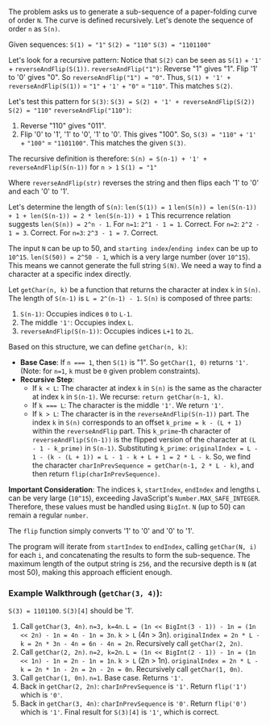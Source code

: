 The problem asks us to generate a sub-sequence of a paper-folding curve of order `N`. The curve is defined recursively. Let's denote the sequence of order `n` as `S(n)`.

Given sequences:
`S(1) = "1"`
`S(2) = "110"`
`S(3) = "1101100"`

Let's look for a recursive pattern:
Notice that `S(2)` can be seen as `S(1)` + `'1'` + `reverseAndFlip(S(1))`.
`reverseAndFlip("1")`: Reverse "1" gives "1". Flip '1' to '0' gives "0". So `reverseAndFlip("1") = "0"`.
Thus, `S(1) + '1' + reverseAndFlip(S(1))` = `"1"` + `'1'` + `"0"` = `"110"`. This matches `S(2)`.

Let's test this pattern for `S(3)`:
`S(3) = S(2) + '1' + reverseAndFlip(S(2))`
`S(2) = "110"`
`reverseAndFlip("110")`:
1. Reverse "110" gives "011".
2. Flip '0' to '1', '1' to '0', '1' to '0'. This gives "100".
So, `S(3) = "110"` + `'1'` + `"100"` = `"1101100"`. This matches the given `S(3)`.

The recursive definition is therefore:
`S(n) = S(n-1) + '1' + reverseAndFlip(S(n-1))` for `n > 1`
`S(1) = "1"`

Where `reverseAndFlip(str)` reverses the string and then flips each '1' to '0' and each '0' to '1'.

Let's determine the length of `S(n)`:
`len(S(1)) = 1`
`len(S(n)) = len(S(n-1)) + 1 + len(S(n-1)) = 2 * len(S(n-1)) + 1`
This recurrence relation suggests `len(S(n)) = 2^n - 1`.
For `n=1`: `2^1 - 1 = 1`. Correct.
For `n=2`: `2^2 - 1 = 3`. Correct.
For `n=3`: `2^3 - 1 = 7`. Correct.

The input `N` can be up to 50, and `starting index`/`ending index` can be up to `10^15`.
`len(S(50)) = 2^50 - 1`, which is a very large number (over `10^15`). This means we cannot generate the full string `S(N)`. We need a way to find a character at a specific index directly.

Let `getChar(n, k)` be a function that returns the character at index `k` in `S(n)`.
The length of `S(n-1)` is `L = 2^(n-1) - 1`.
`S(n)` is composed of three parts:
1. `S(n-1)`: Occupies indices `0` to `L-1`.
2. The middle `'1'`: Occupies index `L`.
3. `reverseAndFlip(S(n-1))`: Occupies indices `L+1` to `2L`.

Based on this structure, we can define `getChar(n, k)`:
- **Base Case**: If `n === 1`, then `S(1)` is "1". So `getChar(1, 0)` returns `'1'`. (Note: for `n=1`, `k` must be `0` given problem constraints).
- **Recursive Step**:
    - If `k < L`: The character at index `k` in `S(n)` is the same as the character at index `k` in `S(n-1)`. We recurse: `return getChar(n-1, k)`.
    - If `k === L`: The character is the middle `'1'`. We return `'1'`.
    - If `k > L`: The character is in the `reverseAndFlip(S(n-1))` part.
        The index `k` in `S(n)` corresponds to an offset `k_prime = k - (L + 1)` within the `reverseAndFlip` part.
        This `k_prime`-th character of `reverseAndFlip(S(n-1))` is the flipped version of the character at `(L - 1 - k_prime)` in `S(n-1)`.
        Substituting `k_prime`: `originalIndex = L - 1 - (k - (L + 1)) = L - 1 - k + L + 1 = 2 * L - k`.
        So, we find the character `charInPrevSequence = getChar(n-1, 2 * L - k)`, and then return `flip(charInPrevSequence)`.

**Important Consideration**: The indices `k`, `startIndex`, `endIndex` and lengths `L` can be very large (`10^15`), exceeding JavaScript's `Number.MAX_SAFE_INTEGER`. Therefore, these values must be handled using `BigInt`. `N` (up to 50) can remain a regular `number`.

The `flip` function simply converts '1' to '0' and '0' to '1'.

The program will iterate from `startIndex` to `endIndex`, calling `getChar(N, i)` for each `i`, and concatenating the results to form the sub-sequence. The maximum length of the output string is `256`, and the recursive depth is `N` (at most 50), making this approach efficient enough.

### Example Walkthrough (`getChar(3, 4)`):
`S(3) = 1101100`. `S(3)[4]` should be '1'.
1. Call `getChar(3, 4n)`. `n=3, k=4n`.
   `L = (1n << BigInt(3 - 1)) - 1n = (1n << 2n) - 1n = 4n - 1n = 3n`.
   `k > L` (4n > 3n).
   `originalIndex = 2n * L - k = 2n * 3n - 4n = 6n - 4n = 2n`.
   Recursively call `getChar(2, 2n)`.
2. Call `getChar(2, 2n)`. `n=2, k=2n`.
   `L = (1n << BigInt(2 - 1)) - 1n = (1n << 1n) - 1n = 2n - 1n = 1n`.
   `k > L` (2n > 1n).
   `originalIndex = 2n * L - k = 2n * 1n - 2n = 2n - 2n = 0n`.
   Recursively call `getChar(1, 0n)`.
3. Call `getChar(1, 0n)`. `n=1`.
   Base case. Returns `'1'`.
4. Back in `getChar(2, 2n)`: `charInPrevSequence` is `'1'`.
   Return `flip('1')` which is `'0'`.
5. Back in `getChar(3, 4n)`: `charInPrevSequence` is `'0'`.
   Return `flip('0')` which is `'1'`.
Final result for `S(3)[4]` is `'1'`, which is correct.
